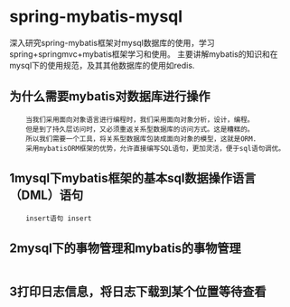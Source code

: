 # spring-mybatis-mysql
深入研究spring-mybatis框架对mysql数据库的使用，学习spring+springmvc+mybatis框架学习和使用。
主要讲解mybatis的知识和在mysql下的使用规范，及其其他数据库的使用如redis.
## 为什么需要mybatis对数据库进行操作
```
    当我们采用面向对象语言进行编程时，我们采用面向对象分析，设计，编程。
    但是到了持久层访问时，又必须重返关系型数据库的访问方式。这是糟糕的。
    所以我们需要一个工具，将关系型数据库包装成面向对象的模型，这就是ORM.
    采用mybatisORM框架的优势，允许直接编写SQL语句，更加灵活，便于sql语句调优。
```
## 1mysql下mybatis框架的基本sql数据操作语言（DML）语句
```
    insert语句 insert
```
## 2mysql下的事物管理和mybatis的事物管理
```
```
## 3打印日志信息，将日志下载到某个位置等待查看
```

```

